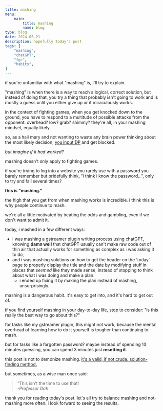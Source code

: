 ```yaml
---
title: mashing
menu:
    main:
        title: mashing
        name: blog
type: blog
date: 2024-06-21
description: hopefully today's post
tags: [
    "mashing",
    "chatGPT",
    "fgc",
    "habits",
]
---
```


if you're unfamiliar with what "mashing" is, i'll try to explain.

"mashing" is when there is a way to reach a logical, correct solution, but instead of doing that, you try a thing that probably isn't going to work and is mostly a guess until you either give up or it miraculously works.

in the context of fighting games, when you get knocked down to the ground, you have to respond to a multitude of possible attacks from the opponent: overhead? low? grab? shimmy? they're all, in your mashing mindset, equally likely.

so, as a hail mary and not wanting to waste any brain power thinking about the most likely decision, [you input DP](https://glossary.infil.net/?t=Dragon%20Punch) and get blocked.

*but imagine if it had worked?*

mashing doesn't only apply to fighting games.

if you're trying to log into a website you rarely use with a password you barely remember but pridefully think, "i think i know the password...", only to try and fail several times?

**this is "mashing."**

the high that you get from when mashing works is incredible. i think this is why people continue to mash. 

we're all a little motivated by beating the odds and gambling, even if we don't want to admit it.

today, i mashed in a few different ways: 
* i was mashing a gstreamer plugin writing process using [chatGPT](https://chat.openai.com), knowing **damn well** that chatGPT usually can't make raw code out of thin air that actually works for something as complex as i was asking it to do, 
* and i was mashing solutions on how to get the header on the 'today' page to properly display the title and the date by modifying stuff in places that *seemed* like they made sense, instead of stopping to think about what i was doing and make a plan.
    * i ended up fixing it by making the plan instead of mashing, unsurprisingly.

mashing is a dangerous habit. it's easy to get into, and it's hard to get out of.

if you find yourself mashing in your day-to-day life, stop to consider: "is this really the best way to go about this?"

for tasks like my gstreamer plugin, this might not work, because the mental overhead of learning how to do it yourself is tougher than continuing to mash.

but for tasks like a forgotten password? maybe instead of spending 10 minutes guessing, you can spend 3 minutes just **resetting it**.

this post is not to demonize mashing. [it's a valid, if not crude, solution-finding method.](https://www.youtube.com/watch?v=l_3z9ASK6F0)

but sometimes, as a wise man once said:

> "This isn't the time to use that!\
> *-Professor Oak*

thank you for reading today's post. let's all try to balance mashing and not-mashing more often. i look forward to seeing the results.